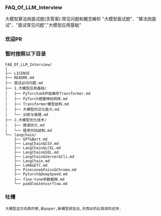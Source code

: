 ### FAQ_Of_LLM_Interview

大模型算法岗面试题(含答案):常见问题和概念解析 "大模型面试题"、"算法岗面试"、"面试常见问题","大模型应用基础"
### 欢迎PR


### 暂时按照以下目录
```text
FAQ_Of_LLM_Interview/
|
├── LICENSE
├── README.md
├── 面试必问问题.md
├── 1.大模型应用基础/
│   ├── PyTorch从0开始编写Transformer.md
│   ├── PyTorch搭建神经网络.md
│   ├── Transformer模型结构.md
│   ├── 大模型的泛化能力.md
│   └── 训练与推理.md
├── 2.大模型优化技术/
│   ├── 微调优化.md
│   └── 程序代码结构.md
└── langchain/
    ├── GPT&Bert.md
    ├── LangChain&CSV.md
    ├── LangChain&LCEL.md
    ├── LangChain&SQL.md
    ├── LangChain&Server&Cli.md
    ├── LangChain.md
    ├── LoRA&ETC.md
    ├── Pinecone&Faiss&Chroma.md
    ├── Pytorch&DeepSpeed.md
    ├── fine-tune参数解释.md
    └── paddle&tensorflow.md
```
### 吐槽
```text
大模型这方向真的卷,新paper,新模型疯狂出,东西出的比我读的还快.
```
